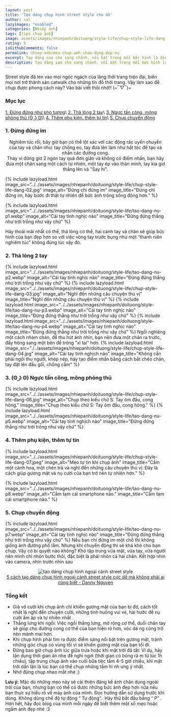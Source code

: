 ```yaml
---
layout: post
title: 'Tạo dáng chụp hình street style cho nữ'
author: sal
lazyimages: "enabled"
categories: [Nhiếp ảnh]
tags: [tips chụp ảnh]
image: assets/images/nhiepanh/doituong/style-life/chup-style-life-dang-005.jpg
rating: 5
isGithubComments: false
permalink: nhiep-anh/meo-chup-anh-chan-dung-dep-nu
excerpt: Tạo dáng sao cho sang chảnh, nổi bật trong mỗi bức hình là điều quan tâm hàng đầu của các tín đồ “sống ảo”. Những gợi ý về tư thế tạo dáng cũng như trang phục sẽ giúp bạn có được bức ảnh đậm chất street style nghìn like.
description: Tạo dáng sao cho sang chảnh, nổi bật trong mỗi bức hình là điều quan tâm hàng đầu của các tín đồ “sống ảo”. Những gợi ý về tư thế tạo dáng cũng như trang phục sẽ giúp bạn có được bức ảnh đậm chất street style nghìn like.
---
```


Street style đã len vào mọi ngóc ngách của làng thời trang hiện đại, biến mọi nơi trở thành sàn catwalk cho những tín đồ thời trang. Vậy làm sao để chụp được phong cách này? Vào bài viết thôi nhở!! (~‾▽‾)~

### Mục lục

[1. Đừng đứng như pho tượng](#tip1)\\
[2. Thả lỏng 2 tay](#tip2)\\
[3. Ngực tấn công, mông phòng thủ (ʘ ͜ʖ ʘ)](#tip3)\\
[4. Thêm phụ kiện, thêm tự tin](#tip4)\\
[5. Chụp chuyển động](#tip5)

<a name="tip1"></a>
<h3>1. Đừng đứng im</h3>
<p style="text-align:center; ">
  Nghiêm túc rồi, bây giờ bạn có thể lột xác với các động rác uyển chuyển của tay và chân như: tay chống eo, tay đưa lên làm như hất tóc để tạo và nhấn các đường cong.<br>Thay vì đứng giơ 2 ngón tay quá đơn giản và không có điểm nhấn, bạn hãy đưa một chân sang một cách tự nhiên, một tay ép vào thân mình, tay kia giơ thẳng lên và "Say hi".<br>
</p>
{% include lazyload.html image_src="../../assets/images/nhiepanh/doituong/style-life/chup-style-life-dang-02.jpg" image_alt="Đừng chỉ đứng im" image_title="Đừng chỉ đứng im, hãy bước đi thật tự nhiên để bức ảnh trông sống động hơn." %}

{% include lazyload.html image_src="../../assets/images/nhiepanh/doituong/style-life/tao-dang-nu-p1.webp" image_alt="Cái tay tinh nghịc nào" image_title="Đừng đứng thẳng như trời trồng như vậy chứ" %}
<p>
Hãy thoải mái nhất có thể, thả lỏng cơ thể, hai cánh tay và chân sẽ giúp bức hình của bạn đẹp hơn so với việc vòng tay trước bụng như một “thanh niên nghiêm túc” không đúng lúc vậy đó.
</p>
<a name="tip2"></a>
<h3>2. Thả lỏng 2 tay</h3>
{% include lazyload.html image_src="../../assets/images/nhiepanh/doituong/style-life/tao-dang-nu-p2.webp" image_alt="Cái tay tinh nghịc nào" image_title="Đừng đứng thẳng như trời trồng như vậy chứ" %}
{% include lazyload.html image_src="../../assets/images/nhiepanh/doituong/style-life/chup-style-life-dang-03.jpg" image_alt="Nghĩ đến những câu chuyện thú vị" image_title="Nghĩ đến những câu chuyện thú vị" %}
{% include lazyload.html image_src="../../assets/images/nhiepanh/doituong/style-life/tao-dang-nu-p3.webp" image_alt="Cái tay tinh nghịc nào" image_title="Đừng đứng thẳng như trời trồng như vậy chứ" %}
{% include lazyload.html image_src="../../assets/images/nhiepanh/doituong/style-life/tao-dang-nu-p4.webp" image_alt="Cái tay tinh nghịc nào" image_title="Đừng đứng thẳng như trời trồng như vậy chứ" %}
Ngồi nghiêng một cách nhàm chán, để thu hút ánh nhìn, bạn nên đưa một chân ra trước, đẩy hông sang một bên để trông "xì tai" hơn.
{% include lazyload.html image_src="./../assets/images/nhiepanh/doituong/style-life/chup-style-life-dang-04.jpg" image_alt="Cái tay tinh nghịch nào" image_title="Không cần phải ngồi thu người, khép nép, hãy tạo điểm nhấn bằng cách bắt chéo chân, tay đặt lên đầu gối, chống cằm" %}
<a name="tip3"></a>
<h3>3. (ʘ ͜ʖ ʘ) Ngực tấn công, mông phòng thủ</h3>
{% include lazyload.html image_src="../../assets/images/nhiepanh/doituong/style-life/chup-style-life-dang-06.jpg" image_alt="Chụp theo kiểu chữ S: Tay ôm đầu, cong hông." image_title="Chụp theo kiểu chữ S: Tay ôm đầu, cong hông." %}
{% include lazyload.html image_src="../../assets/images/nhiepanh/doituong/style-life/tao-dang-nu-p5.webp" image_alt="Cái tay tinh nghịch nào" image_title="Đừng đứng thẳng như trời trồng như vậy chứ" %}
<a name="tip4"></a>
<h3>4. Thêm phụ kiện, thêm tự tin</h3>

{% include lazyload.html image_src="../../assets/images/nhiepanh/doituong/style-life/chup-style-life-dang-07.jpeg" image_alt="Mẹo tự tin khi chụp ảnh" image_title="Cầm một cành hoa, một chén trà và nghĩ đến những câu chuyện thú vị: Đây là cách giúp gương mặt và nụ cười của bạn trở nên tự nhiên hơn." %}

{% include lazyload.html image_src="../../assets/images/nhiepanh/doituong/style-life/tao-dang-nu-p8.webp" image_alt="Cầm tạm cái smartphone nào." image_title="Cầm tạm cái smartphone nào." %}
<a name="tip5"></a>
<h3>5. Chụp chuyển động</h3>
{% include lazyload.html image_src="../../assets/images/nhiepanh/doituong/style-life/tao-dang-nu-p7.webp" image_alt="Cái tay tinh nghịc nào" image_title="Đừng đứng thẳng như trời trồng như vậy chứ" %}
Nếu bạn chỉ đứng im một chỗ thì không giống ảnh đường phố lắm. Nhưng khi chuyển động thì sẽ khá khó cho bạn chụp. Vậy có bí quyết nào không?
Khó tập trung vừa mặt, vừa tay, vừa người nên mình chỉ nhón bước thôi, đặc biệt là phải nhón cả hai chân. Kết hợp nhìn vào camera, nhìn trước nhìn sau<br>
<p style="text-align:center; ">
  <img src="../../assets/images/nhiepanh/doituong/style-life/tao-dang-khi-chup-hinh-ngoai-canh.gif" alt="tạo dáng chụp hình ngoại cảnh street style"><br>
  <a href="https://www.youtube.com/watch?v=KYW6cbWfO7I">5 cách tạo dáng chụp hình ngoại cảnh street style cực dễ mà không phải ai cũng biết - Danny Nguyen</a>
</p>
<!--Lưu ý-->

### **Tổng kết**
*   Giả vờ cười khi chụp ảnh chỉ khiến gương mặt của bạn bị đơ, cách tốt nhất là nghĩ đến chuyện cười, những tình huống vui vẻ, hài hước để nụ cười ấm áp và tự nhiên nhất .
*   Thẳng lưng khi ngồi: Việc ngồi thẳng lưng, mở rộng cơ thể, duỗi chân tay sẽ giúp cho đường cong cơ thể của bạn hiện rõ hơn, vóc dá ng cũng trở nên mảnh mai hơn.
*   Khi chụp hình phải tìm ra được điểm sáng nổi bật trên gương mặt, tránh những góc chụp có vùng tối vì sẽ khiến gương mặt của bạn tối đi.
*   Đừng bao giờ chụp ảnh lúc giữa trưa hoặc khi mặt trời đã tắt: Ví dụ, hãy tận dụng thời gian ăn nhẹ để nghỉ ngơi (thời gian có bóng râ m từ lúc 1h chiều), tập trung chụp ảnh vào cuối bữa tiệc tầm 4-5 giờ chiều, khi mặt trời dần lặn là lúc bạn có thể chụp những tấm hì nh ưng ý nhất.
*   Nhớ đừng chụp nheo mắt nhé ;)

<p><strong>Lưu &yacute;:</strong> Mặc d&ugrave; những mẹo n&agrave;y sẽ cải thiện đ&aacute;ng kể ảnh ch&acirc;n dung ngo&agrave;i trời của bạn, nhưng bạn c&oacute; thể c&oacute; được những bức ảnh đẹp hơn nữa nếu bạn thực sự hiểu r&otilde; về m&aacute;y ảnh của m&igrave;nh. Đọc hướng dẫn sử dụng trước khi dùng. Kh&ocirc;ng d&ugrave;ng chế độ tự động &ldquo; Tự động&rdquo;.. H&atilde;y thử bắt đầu bằng &ldquo; P&rdquo; . Hơn hết, h&atilde;y đọc blog của m&igrave;nh mỗi ng&agrave;y để biết th&ecirc;m một số mẹo hoặc ngắm ảnh đẹp nh&eacute; :3</p>

<style>
.box,.row{display:flex}.box,table{width:100%}.box{align-items:center;justify-content:center;background:#aaa;margin:20px 0;min-height:200px;border:2px solid #ccc;color:#fff}.col-sm-8{padding-right:0;padding-left:0}.column,.row{padding:0 4px}.row{flex-wrap:wrap}.column{flex:25%;max-width:25%}.column img{margin-top:8px;vertical-align:middle;width:100%}@media screen and (max-width:800px){.column{flex:50%;max-width:50%}}table{border:1px solid #ccc;border-collapse:collapse;margin:0;padding:0;table-layout:fixed}table caption{font-size:1.5em;margin:.5em 0 .75em}table tr{background-color:#f8f8f8;border:1px solid #ddd;padding:.35em}table td,table th{padding:.625em;text-align:center}table th{font-size:.85em;letter-spacing:.1em;text-transform:uppercase}@media screen and (max-width:600px){.column{flex:100%;max-width:100%}table{border:0}table caption{font-size:1.3em}table thead{border:none;clip:rect(0 0 0 0);height:1px;margin:-1px;overflow:hidden;padding:0;position:absolute;width:1px}table tr{border-bottom:3px solid #ddd;display:block;margin-bottom:.625em}table td{border-bottom:1px solid #ddd;display:block;font-size:.8em;text-align:right}table td::before{content:attr(data-label);float:left;font-weight:700;text-transform:uppercase}table td:last-child{border-bottom:0}}
</style>


